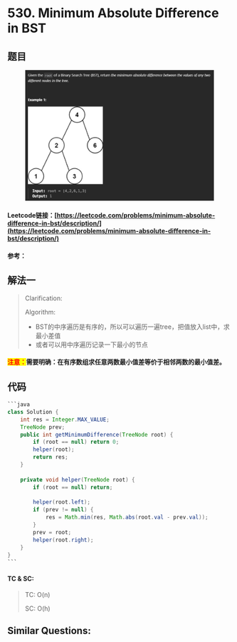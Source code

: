 # 530. Minimum Absolute Difference in BST

## 题目

<figure><img src="../../.gitbook/assets/image (2) (1) (1).png" alt=""><figcaption></figcaption></figure>

#### Leetcode链接：[https://leetcode.com/problems/minimum-absolute-difference-in-bst/description/](https://leetcode.com/problems/minimum-absolute-difference-in-bst/description/)

#### 参考：

## 解法一

> Clarification:&#x20;
>
> Algorithm:&#x20;
>
> * BST的中序遍历是有序的，所以可以遍历一遍tree，把值放入list中，求最小差值
> * 或者可以用中序遍历记录一下最小的节点

#### <mark style="color:red;">注意：</mark>**需要明确：在有序数组求任意两数最小值差等价于相邻两数的最小值差**。

## 代码

````java
```java
class Solution {
    int res = Integer.MAX_VALUE;
    TreeNode prev;
    public int getMinimumDifference(TreeNode root) {
        if (root == null) return 0;
        helper(root);
        return res;
    }

    private void helper(TreeNode root) {
        if (root == null) return;

        helper(root.left);
        if (prev != null) {
            res = Math.min(res, Math.abs(root.val - prev.val));
        }
        prev = root;
        helper(root.right);
    }
}
```
````

#### TC & SC:&#x20;

> TC: O(n)
>
> SC: O(h)

## **Similar Questions:**&#x20;
